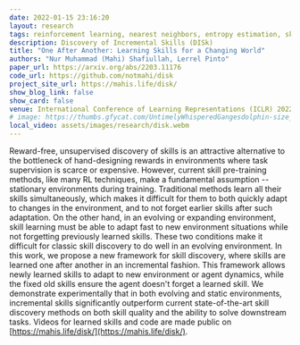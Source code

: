 ```yaml
---
date: 2022-01-15 23:16:20
layout: research
tags: reinforcement learning, nearest neighbors, entropy estimation, skill learning
description: Discovery of Incremental Skills (DISk)
title: "One After Another: Learning Skills for a Changing World"
authors: "Nur Muhammad (Mahi) Shafiullah, Lerrel Pinto"
paper_url: https://arxiv.org/abs/2203.11176
code_url: https://github.com/notmahi/disk
project_site_url: https://mahis.life/disk/
show_blog_link: false
show_card: false
venue: International Conference of Learning Representations (ICLR) 2022
# image: https://thumbs.gfycat.com/UntimelyWhisperedGangesdolphin-size_restricted.gif
local_video: assets/images/research/disk.webm
---
```


Reward-free, unsupervised discovery of skills is an attractive alternative to the bottleneck of hand-designing rewards in environments where task supervision is scarce or expensive. However, current skill pre-training methods, like many RL techniques, make a fundamental assumption -- stationary environments during training. Traditional methods learn all their skills simultaneously, which makes it difficult for them to both quickly adapt to changes in the environment, and to not forget earlier skills after such adaptation. On the other hand, in an evolving or expanding environment, skill learning must be able to adapt fast to new environment situations while not forgetting previously learned skills. These two conditions make it difficult for classic skill discovery to do well in an evolving environment. In this work, we propose a new framework for skill discovery, where skills are learned one after another in an incremental fashion. This framework allows newly learned skills to adapt to new environment or agent dynamics, while the fixed old skills ensure the agent doesn't forget a learned skill. We demonstrate experimentally that in both evolving and static environments, incremental skills significantly outperform current state-of-the-art skill discovery methods on both skill quality and the ability to solve downstream tasks. Videos for learned skills and code are made public on [https://mahis.life/disk/](https://mahis.life/disk/).
